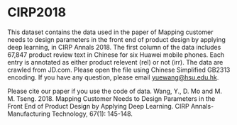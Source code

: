 # CIRP2018
This dataset contains the data used in the paper of Mapping customer needs to design parameters in the front end of product design by applying deep learning, 
in CIRP Annals 2018. The first column of the data includes 67,847 product review text in Chinese for six Huawei mobile phones. Each entry is annotated as either product relevent (rel) or not (irr). The data are crawled from JD.com. Please open the file using Chinese Simplified GB2313 encoding.
If you have any question, please email yuewang@hsu.edu.hk.

Please cite our paper if you use the code of data.
Wang, Y., D. Mo and M. M. Tseng. 2018. Mapping Customer Needs to Design Parameters in the Front End of Product Design by Applying Deep Learning. CIRP Annals-Manufacturing Technology, 67(1): 145-148. 
